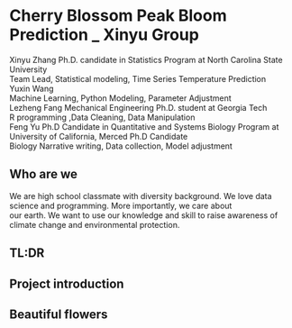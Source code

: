 # Cherry Blossom Peak Bloom Prediction _ Xinyu Group
Xinyu Zhang Ph.D. candidate in Statistics Program at North Carolina State University  
Team Lead, Statistical modeling, Time Series Temperature Prediction  
Yuxin Wang  
Machine Learning, Python Modeling, Parameter Adjustment  
Lezheng Fang Mechanical Engineering Ph.D. student at Georgia Tech  
R programming ,Data Cleaning, Data Manipulation  
Feng Yu Ph.D Candidate in Quantitative and Systems Biology Program at University of California, Merced Ph.D Candidate  
Biology Narrative writing, Data collection, Model adjustment  
## Who are we
We are high school classmate with diversity background. We love data science and programming. More importantly, we care about  
our earth. We want to use our knowledge and skill to raise awareness of climate change and environmental protection.  
## TL:DR  
## Project introduction
## Beautiful flowers
